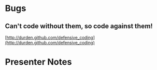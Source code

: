 # Bugs
## Can't code without them, so code against them!

[http://durden.github.com/defensive_coding](http://durden.github.com/defensive_coding)

# Presenter Notes
